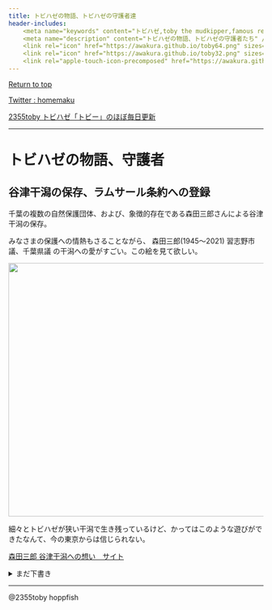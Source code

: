 ```yaml
---
title: トビハゼの物語、トビハゼの守護者達
header-includes:
	<meta name="keywords" content="トビハゼ,toby the mudkipper,famous researchers,hero,gurdian" />
	<meta name="description" content="トビハゼの物語、トビハゼの守護者たち" />
	<link rel="icon" href="https://awakura.github.io/toby64.png" sizes="64x64" type="image/png" /> 
	<link rel="icon" href="https://awakura.github.io/toby32.png" sizes="32x32" type="image/png" />  
	<link rel="apple-touch-icon-precomposed" href="https://awakura.github.io/toby150.png" />
---
```


[Return to top](https://awakura.github.io/)

[Twitter : homemaku](https://x.com/homemaku)

[2355toby トビハゼ「トビー」のほぼ毎日更新](https://www.youtube.com/channel/UCFq06QurrYT58m7wzqy1MZQ)

___

# トビハゼの物語、守護者　


## 谷津干潟の保存、ラムサール条約への登録

千葉の複数の自然保護団体、および、象徴的存在である森田三郎さんによる谷津干潟の保存。

みなさまの保護への情熱もさることながら、
森田三郎(1945〜2021) 習志野市議、千葉県議
の干潟への愛がすごい。この絵を見て欲しい。

<img src="https://image.jimcdn.com/app/cms/image/transf/dimension=990x1024:format=jpg/path/s8d933a2e778e0776/image/idb9aecb118a15cc2/version/1643872622/image.jpg" width="700px" height="500px">

細々とトビハゼが狭い干潟で生き残っているけど、かってはこのような遊びができたなんて、今の東京からは信じられない。

[森田三郎 谷津干潟への想い　サイト](https://subumorita.jimdofree.com/)




<details>
<summary>まだ下書き  </summary>
<pre>

東京湾にありふれた魚であったトビはぜは、あと数カ所で細々と生き延びている。

元々、低湿地で

江戸川河川工事における、トビハゼを保護を企図した設計と実装。
８ヶ月程度の一時的なトビハゼの水槽移送と

江戸川河口出張所の坂本所長

江戸川
事務所の　トビハゼ保護活動
平成4年　トビハゼ護岸



https://www.ktr.mlit.go.jp/edogawa/edogawa00281.html


関連する論文

江戸川放水路トビハゼ人工干潟の１０年
http://library.jsce.or.jp/jsce/open/00011/2002/18-0007.pdf

柵瀬伸夫　　さくらい博士
金子謙一　市川自然博物館
坂本
海洋開発論文集




自然工法により

建設省江戸川工事事務所
　地元の３つの自然保護や中止を求める要望書

平成2年の19号台風で侵食、堤防が沈下。ゼロメートル地帯に隣接

高水敷が波に現れて干潟になり、トビハゼが住み着いていた。
北限の繁殖地の１つになっていた。

金子さん、市川自然博物館　生物研究者

トビハゼを他受けたいが、堤防補強工事も必須。
形ばかりの保護では、逆効果かも

関東の低湿地


鹿島建設、水産研究所
　研究室、干潟の生き物、甲殻類

　櫻瀬博士　さくらい
ハゼの大家　萩原研究員

感想エビと養殖鮎用の配合飼料を混ぜ合わせたもの。　業者経由。


トビハゼを一旦、工事が終わるまで飼ってあげる

多自然工法
新設計
　当初計画の半分、水路に接する部分はトビハゼが住める干潟を再現。
　コンクリート護岸ではなく、松の丸太を等間隔に打ち込み横板を、内側に金属ネットで包んだ石の消波布団籠を並べる。
満潮時に水が入り、波の影響を減衰

高水敷の内部に、布団籠を敷き詰め、強度を保ちながら表面は土で覆う。　高水敷は自然保護団体に提案、

石の消波布団籠


消波布団籠

トビハゼは、冬眠させない。室温調整、専用の飼育棟
１０月５日、初捕獲の日

　金子さん、友の会　田中先生、水産研究室から応援、１９名　坂本所長をはじめ、出張者の職員

鮎用の配合飼料と乾燥エビをすりつぶした練り餌、
小さい稚魚はブラインシュリンプ

５５０匹、３８名　２５０匹、９０匹。
生存率１０％超える
　
３月下旬、地域の０.６ミクロンの泥、厚さ５０センチ、川の中で作られた囲いの中で一冬守ってきて
６月6日、トビハゼを返した。

できる

「いや、これからが本当の始まりなんだよ」
この時ばかりは真面目な行政マンの顔になって、坂本所長はいった。
「飼うためにやってきたんじゃないんだ。干潟が再生して、トビハゼが完全に定着して、それで初めて成功したと言えるんだよ」

新・川物語　トビハゼ所長奮戦記
財団法人　河川情報センター

</pre>
</details>


------

@2355toby
hoppfish

